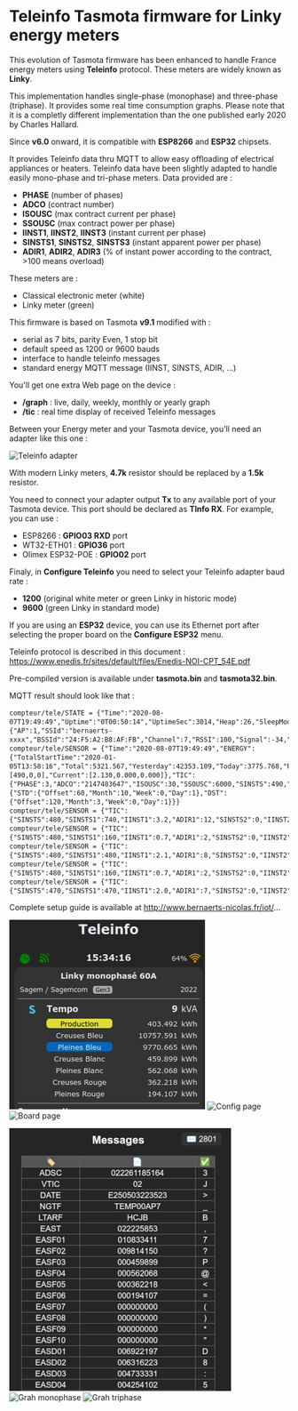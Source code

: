 Teleinfo Tasmota firmware for Linky energy meters
=============

This evolution of Tasmota firmware has been enhanced to handle France energy meters using **Teleinfo** protocol. These meters are widely known as **Linky**.

This implementation handles single-phase (monophase) and three-phase (triphase). It provides some real time consumption graphs.
Please note that it is a completly different implementation than the one published early 2020 by Charles Hallard. 

Since **v6.0** onward, it is compatible with **ESP8266** and **ESP32** chipsets.

It provides Teleinfo data thru MQTT to allow easy offloading of electrical appliances or heaters.
Teleinfo data have been slightly adapted to handle easily mono-phase and tri-phase meters.
Data provided are :
  * **PHASE** (number of phases)
  * **ADCO** (contract number)
  * **ISOUSC** (max contract current per phase) 
  * **SSOUSC** (max contract power per phase)
  * **IINST1**, **IINST2**, **IINST3** (instant current per phase)
  * **SINSTS1**, **SINSTS2**, **SINSTS3** (instant apparent power per phase)
  * **ADIR1**, **ADIR2**, **ADIR3** (% of instant power according to the contract, >100 means overload)
  
These meters are :
  * Classical electronic meter (white)
  * Linky meter (green)

This firmware is based on Tasmota **v9.1** modified with :
  * serial as 7 bits, parity Even, 1 stop bit
  * default speed as 1200 or 9600 bauds
  * interface to handle teleinfo messages
  * standard energy MQTT message (IINST, SINSTS, ADIR, ...)

You'll get one extra Web page on the device :
  * **/graph** : live, daily, weekly, monthly or yearly graph
  * **/tic** : real time display of received Teleinfo messages

Between your Energy meter and your Tasmota device, you'll need an adapter like this one :

![Teleinfo adapter](https://raw.githubusercontent.com/NicolasBernaerts/tasmota/master/teleinfo/screen/teleinfo-serial-adapter.png)

With modern Linky meters, **4.7k** resistor should be replaced by a **1.5k** resistor.

You need to connect your adapter output **Tx** to any available port of your Tasmota device. This port should be declared as **TInfo RX**.
For example, you can use :
  * ESP8266 : **GPIO03 RXD** port
  * WT32-ETH01 : **GPIO36** port
  * Olimex ESP32-POE : **GPIO02** port

Finaly, in **Configure Teleinfo** you need to select your Teleinfo adapter baud rate :
  * **1200** (original white meter or green Linky in historic mode)
  * **9600** (green Linky in standard mode)

If you are using an **ESP32** device, you can use its Ethernet port after selecting the proper board on the **Configure ESP32** menu.

Teleinfo protocol is described in this document : https://www.enedis.fr/sites/default/files/Enedis-NOI-CPT_54E.pdf

Pre-compiled version is available under **tasmota.bin** and **tasmota32.bin**.

MQTT result should look like that :

    compteur/tele/STATE = {"Time":"2020-08-07T19:49:49","Uptime":"0T00:50:14","UptimeSec":3014,"Heap":26,"SleepMode":"Dynamic","Sleep":50,"LoadAvg":19,"MqttCount":1,"POWER":"OFF","Wifi":{"AP":1,"SSId":"bernaerts-xxxx","BSSId":"24:F5:A2:B8:AF:FB","Channel":7,"RSSI":100,"Signal":-34,"LinkCount":1,"Downtime":"0T00:00:08"}}
    compteur/tele/SENSOR = {"Time":"2020-08-07T19:49:49","ENERGY":{"TotalStartTime":"2020-01-05T13:58:16","Total":5321.567,"Yesterday":42353.109,"Today":3775.768,"Period":376,"Power":[490,0,0],"Current":[2.130,0.000,0.000]},"TIC":{"PHASE":3,"ADCO":"2147483647","ISOUSC":30,"SSOUSC":6000,"SINSTS":490,"SINSTS1":490,"IINST1":2.1,"ADIR1":8,"SINSTS2":0,"IINST2":0.0,"ADIR2":0,"SINSTS3":0,"IINST3":0.0,"ADIR3":0},"Timezone":{"STD":{"Offset":60,"Month":10,"Week":0,"Day":1},"DST":{"Offset":120,"Month":3,"Week":0,"Day":1}}}
    compteur/tele/SENSOR = {"TIC":{"SINSTS":480,"SINSTS1":740,"IINST1":3.2,"ADIR1":12,"SINSTS2":0,"IINST2":0.0,"ADIR2":0,"SINSTS3":0,"IINST3":0.0,"ADIR3":0}}
    compteur/tele/SENSOR = {"TIC":{"SINSTS":480,"SINSTS1":160,"IINST1":0.7,"ADIR1":2,"SINSTS2":0,"IINST2":0.0,"ADIR2":0,"SINSTS3":320,"IINST3":1.4,"ADIR3":5}}
    compteur/tele/SENSOR = {"TIC":{"SINSTS":480,"SINSTS1":480,"IINST1":2.1,"ADIR1":8,"SINSTS2":0,"IINST2":0.0,"ADIR2":0,"SINSTS3":0,"IINST3":0.0,"ADIR3":0}}
    compteur/tele/SENSOR = {"TIC":{"SINSTS":480,"SINSTS1":160,"IINST1":0.7,"ADIR1":2,"SINSTS2":0,"IINST2":0.0,"ADIR2":0,"SINSTS3":320,"IINST3":1.4,"ADIR3":5}}
    compteur/tele/SENSOR = {"TIC":{"SINSTS":470,"SINSTS1":470,"IINST1":2.0,"ADIR1":7,"SINSTS2":0,"IINST2":0.0,"ADIR2":0,"SINSTS3":0,"IINST3":0.0,"ADIR3":0}}


Complete setup guide is available at http://www.bernaerts-nicolas.fr/iot/...

![Main page](https://raw.githubusercontent.com/NicolasBernaerts/tasmota/master/teleinfo/screen/tasmota-teleinfo-main.png)   ![Config page](https://raw.githubusercontent.com/NicolasBernaerts/tasmota/master/teleinfo/screen/tasmota-teleinfo-config.png)   ![Board page](https://raw.githubusercontent.com/NicolasBernaerts/tasmota/master/teleinfo/screen/tasmota-teleinfo-board.png)

![Grah message](https://raw.githubusercontent.com/NicolasBernaerts/tasmota/master/teleinfo/screen/tasmota-teleinfo-message.png)   ![Grah monophase](https://raw.githubusercontent.com/NicolasBernaerts/tasmota/master/teleinfo/screen/tasmota-teleinfo-graph.png)   ![Grah triphase](https://raw.githubusercontent.com/NicolasBernaerts/tasmota/master/teleinfo/screen/tasmota-teleinfo-graph-triphase.png)
